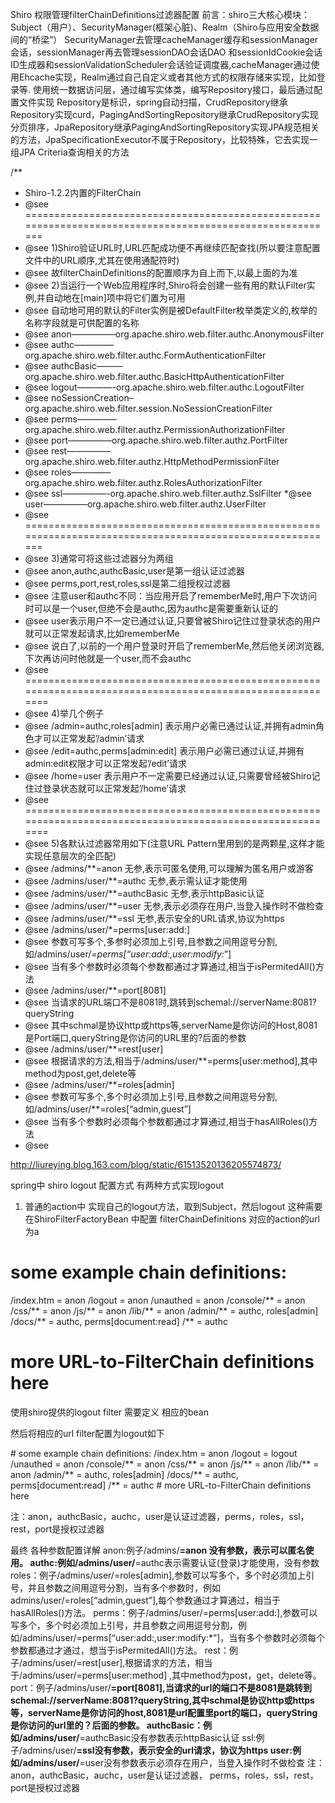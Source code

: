 Shiro 权限管理filterChainDefinitions过滤器配置 
前言：shiro三大核心模块：Subject（用户）、SecurityManager(框架心脏)、Realm（Shiro与应用安全数据间的“桥梁”） 
SecurityManager去管理cacheManager缓存和sessionManager会话，sessionManager再去管理sessionDAO会话DAO 和sessionIdCookie会话ID生成器和sessionValidationScheduler会话验证调度器,cacheManager通过使用Ehcache实现，Realm通过自己自定义或者其他方式的权限存储来实现，比如登录等. 
使用统一数据访问层，通过编写实体类，编写Repository接口，最后通过配置文件实现 
Repository是标识，spring自动扫描，CrudRepository继承Repository实现curd，PagingAndSortingRepository继承CrudRepository实现分页排序，JpaRepository继承PagingAndSortingRepository实现JPA规范相关的方法，JpaSpecificationExecutor不属于Repository，比较特殊，它去实现一组JPA Criteria查询相关的方法

/** 
* Shiro-1.2.2内置的FilterChain 
* @see ========================================================================================================= 
* @see 1)Shiro验证URL时,URL匹配成功便不再继续匹配查找(所以要注意配置文件中的URL顺序,尤其在使用通配符时) 
* @see 故filterChainDefinitions的配置顺序为自上而下,以最上面的为准 
* @see 2)当运行一个Web应用程序时,Shiro将会创建一些有用的默认Filter实例,并自动地在[main]项中将它们置为可用 
* @see 自动地可用的默认的Filter实例是被DefaultFilter枚举类定义的,枚举的名称字段就是可供配置的名称 
* @see anon—————org.apache.shiro.web.filter.authc.AnonymousFilter 
* @see authc————–org.apache.shiro.web.filter.authc.FormAuthenticationFilter 
* @see authcBasic———org.apache.shiro.web.filter.authc.BasicHttpAuthenticationFilter 
* @see logout————-org.apache.shiro.web.filter.authc.LogoutFilter 
* @see noSessionCreation–org.apache.shiro.web.filter.session.NoSessionCreationFilter 
* @see perms————–org.apache.shiro.web.filter.authz.PermissionAuthorizationFilter 
* @see port—————org.apache.shiro.web.filter.authz.PortFilter 
* @see rest—————org.apache.shiro.web.filter.authz.HttpMethodPermissionFilter 
* @see roles————–org.apache.shiro.web.filter.authz.RolesAuthorizationFilter 
* @see ssl—————-org.apache.shiro.web.filter.authz.SslFilter 
*@see user—————org.apache.shiro.web.filter.authz.UserFilter 
* @see ========================================================================================================= 
* @see 3)通常可将这些过滤器分为两组 
* @see anon,authc,authcBasic,user是第一组认证过滤器 
* @see perms,port,rest,roles,ssl是第二组授权过滤器 
* @see 注意user和authc不同：当应用开启了rememberMe时,用户下次访问时可以是一个user,但绝不会是authc,因为authc是需要重新认证的 
* @see user表示用户不一定已通过认证,只要曾被Shiro记住过登录状态的用户就可以正常发起请求,比如rememberMe 
* @see 说白了,以前的一个用户登录时开启了rememberMe,然后他关闭浏览器,下次再访问时他就是一个user,而不会authc 
* @see ========================================================================================================== 
* @see 4)举几个例子 
* @see /admin=authc,roles[admin] 表示用户必需已通过认证,并拥有admin角色才可以正常发起’/admin’请求 
* @see /edit=authc,perms[admin:edit] 表示用户必需已通过认证,并拥有admin:edit权限才可以正常发起’/edit’请求 
* @see /home=user 表示用户不一定需要已经通过认证,只需要曾经被Shiro记住过登录状态就可以正常发起’/home’请求 
* @see ========================================================================================================== 
* @see 5)各默认过滤器常用如下(注意URL Pattern里用到的是两颗星,这样才能实现任意层次的全匹配) 
* @see /admins/**=anon 无参,表示可匿名使用,可以理解为匿名用户或游客 
* @see /admins/user/**=authc 无参,表示需认证才能使用 
* @see /admins/user/**=authcBasic 无参,表示httpBasic认证 
* @see /admins/user/**=user 无参,表示必须存在用户,当登入操作时不做检查 
* @see /admins/user/**=ssl 无参,表示安全的URL请求,协议为https 
* @see /admins/user/*=perms[user:add:] 
* @see 参数可写多个,多参时必须加上引号,且参数之间用逗号分割,如/admins/user/*=perms[“user:add:,user:modify:*”] 
* @see 当有多个参数时必须每个参数都通过才算通过,相当于isPermitedAll()方法 
* @see /admins/user/**=port[8081] 
* @see 当请求的URL端口不是8081时,跳转到schemal://serverName:8081?queryString 
* @see 其中schmal是协议http或https等,serverName是你访问的Host,8081是Port端口,queryString是你访问的URL里的?后面的参数 
* @see /admins/user/**=rest[user] 
* @see 根据请求的方法,相当于/admins/user/**=perms[user:method],其中method为post,get,delete等 
* @see /admins/user/**=roles[admin] 
* @see 参数可写多个,多个时必须加上引号,且参数之间用逗号分割,如/admins/user/**=roles[“admin,guest”] 
* @see 当有多个参数时必须每个参数都通过才算通过,相当于hasAllRoles()方法 
* @see

http://liureying.blog.163.com/blog/static/61513520136205574873/

spring中 shiro logout 配置方式 
有两种方式实现logout 
1. 普通的action中 实现自己的logout方法，取到Subject，然后logout 
这种需要在ShiroFilterFactoryBean 中配置 filterChainDefinitions 
对应的action的url为a 

# some example chain definitions: 
/index.htm = anon 
/logout = anon 
/unauthed = anon 
/console/** = anon 
/css/** = anon 
/js/** = anon 
/lib/** = anon 
/admin/** = authc, roles[admin] 
/docs/** = authc, perms[document:read] 
/** = authc 
# more URL-to-FilterChain definitions here 
使用shiro提供的logout filter 
需要定义 相应的bean 


然后将相应的url filter配置为logout如下

<property name="filterChainDefinitions">
            <value>
                # some example chain definitions:
                /index.htm = anon
                /logout = logout
                /unauthed = anon
                /console/** = anon
                /css/** = anon
                /js/** = anon
                /lib/** = anon
                /admin/** = authc, roles[admin]
                /docs/** = authc, perms[document:read]
                /** = authc
                # more URL-to-FilterChain definitions here
            </value>

注：anon，authcBasic，auchc，user是认证过滤器，perms，roles，ssl，rest，port是授权过滤器

最终 各种参数配置详解 
anon:例子/admins/**=anon 没有参数，表示可以匿名使用。 
authc:例如/admins/user/**=authc表示需要认证(登录)才能使用，没有参数 
roles：例子/admins/user/=roles[admin],参数可以写多个，多个时必须加上引号，并且参数之间用逗号分割，当有多个参数时，例如admins/user/=roles[“admin,guest”],每个参数通过才算通过，相当于hasAllRoles()方法。 
perms：例子/admins/user/=perms[user:add:],参数可以写多个，多个时必须加上引号，并且参数之间用逗号分割，例如/admins/user/=perms[“user:add:,user:modify:*”]，当有多个参数时必须每个参数都通过才通过，想当于isPermitedAll()方法。 
rest：例子/admins/user/=rest[user],根据请求的方法，相当于/admins/user/=perms[user:method] ,其中method为post，get，delete等。 
port：例子/admins/user/**=port[8081],当请求的url的端口不是8081是跳转到schemal://serverName:8081?queryString,其中schmal是协议http或https等，serverName是你访问的host,8081是url配置里port的端口，queryString 
是你访问的url里的？后面的参数。 
authcBasic：例如/admins/user/**=authcBasic没有参数表示httpBasic认证 
ssl:例子/admins/user/**=ssl没有参数，表示安全的url请求，协议为https 
user:例如/admins/user/**=user没有参数表示必须存在用户，当登入操作时不做检查 
注：anon，authcBasic，auchc，user是认证过滤器， 
perms，roles，ssl，rest，port是授权过滤器